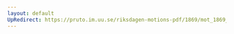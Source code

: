 ```yaml
---
layout: default
UpRedirect: https://pruto.im.uu.se/riksdagen-motions-pdf/1869/mot_1869__ak__290/mot_1869__ak__290-001.pdf
---
```

